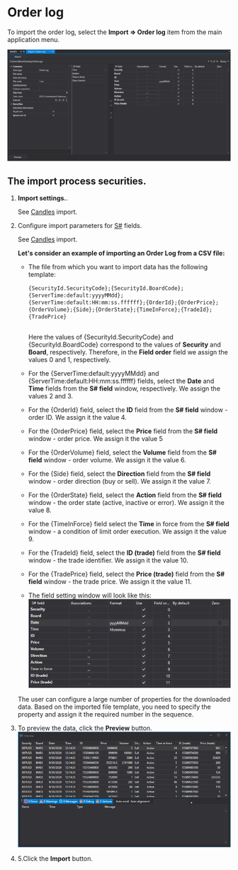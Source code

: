 # Order log

To import the order log, select the **Import \=\> Order log** item from the main application menu.

![hydra import orderlog](../images/hydra_import_orderlog.png)

## The import process securities.

1. **Import settings.**.

   See [Candles](HydraImportCandles.md) import.
2. Configure import parameters for [S\#](StockSharpAbout.md) fields.

   See [Candles](HydraImportCandles.md) import.

   **Let's consider an example of importing an Order Log from a CSV file:**
   - The file from which you want to import data has the following template:

     ```none
     {SecurityId.SecurityCode};{SecurityId.BoardCode};{ServerTime:default:yyyyMMdd};{ServerTime:default:HH:mm:ss.ffffff};{OrderId};{OrderPrice};{OrderVolume};{Side};{OrderState};{TimeInForce};{TradeId};{TradePrice}
     	  				
     ```

     Here the values of {SecurityId.SecurityCode} and {SecurityId.BoardCode} correspond to the values of **Security** and **Board**, respectively. Therefore, in the **Field order** field we assign the values 0 and 1, respectively.
   - For the {ServerTime:default:yyyyMMdd} and {ServerTime:default:HH:mm:ss.ffffff} fields, select the **Date** and **Time** fields from the **S\# field** window, respectively. We assign the values 2 and 3.
   - For the {OrderId} field, select the **ID** field from the **S\# field** window \- order ID. We assign it the value 4.
   - For the {OrderPrice} field, select the **Price** field from the **S\# field** window \- order price. We assign it the value 5
   - For the {OrderVolume} field, select the **Volume** field from the **S\# field** window \- order volume. We assign it the value 6.
   - For the {Side} field, select the **Direction** field from the **S\# field** window \- order direction (buy or sell). We assign it the value 7.
   - For the {OrderState} field, select the **Action** field from the **S\# field** window \- the order state (active, inactive or error). We assign it the value 8.
   - For the {TimeInForce} field select the **Time** in force from the **S\# field** window \- a condition of limit order execution. We assign it the value 9.
   - For the {TradeId} field, select the **ID (trade)** field from the **S\# field** window \- the trade identifier. We assign it the value 10.
   - For the {TradePrice} field, select the **Price (trade)** field from the **S\# field** window \- the trade price. We assign it the value 11.
   - The field setting window will look like this:![hydra import prop orderlog](../images/hydra_import_prop_orderlog.png)

   The user can configure a large number of properties for the downloaded data. Based on the imported file template, you need to specify the property and assign it the required number in the sequence. 
3. To preview the data, click the **Preview** button.![hydra import preview orderlog](../images/hydra_import_preview_orderlog.png)
4. 5.Click the **Import** button.
